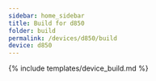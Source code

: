 ```yaml
---
sidebar: home_sidebar
title: Build for d850
folder: build
permalink: /devices/d850/build
device: d850
---
```

{% include templates/device_build.md %}
